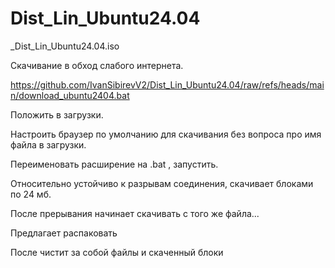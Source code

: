 # Dist_Lin_Ubuntu24.04
_Dist_Lin_Ubuntu24.04.iso

Скачивание в обход слабого интернета.

https://github.com/IvanSibirevV2/Dist_Lin_Ubuntu24.04/raw/refs/heads/main/download_ubuntu2404.bat

Положить в загрузки.

Настроить браузер по умолчанию для скачивания без вопроса про имя файла в загрузки.

Переименовать расширение на .bat , запустить.

Относительно устойчиво к разрывам соединения, скачивает блоками  по 24 мб.

После прерывания начинает скачивать с того же файла...

Предлагает распаковать

После чистит за собой файлы и скаченный блоки